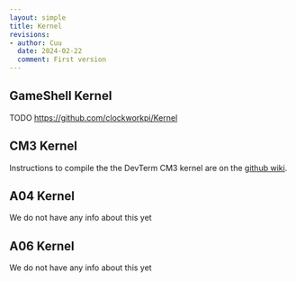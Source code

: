 ```yaml
---
layout: simple
title: Kernel
revisions:
- author: Cuu 
  date: 2024-02-22
  comment: First version
---
```

## GameShell Kernel

TODO <https://github.com/clockworkpi/Kernel>

## CM3 Kernel

Instructions to compile the the DevTerm CM3 kernel are on the [github
wiki](https://github.com/clockworkpi/DevTerm/wiki/How-to-compile-DevTerm-CM3-Kernel).

## A04 Kernel

We do not have any info about this yet

## A06 Kernel

We do not have any info about this yet
